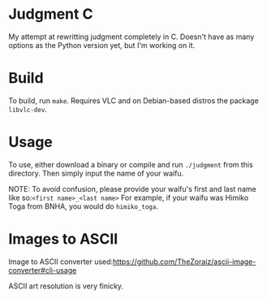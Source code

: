 # Judgment C
My attempt at rewritting judgment completely in C. Doesn't have as many options as the Python version yet, but I'm working on it.

# Build
To build, run `make`. Requires VLC and on Debian-based distros the package `libvlc-dev`.

# Usage
To use, either download a binary or compile and run `./judgment` from this directory. Then simply input the name of your waifu. 

NOTE: To avoid confusion, please provide your waifu's first and last name like so:`<first name>_<last name>`
For example, if your waifu was Himiko Toga from BNHA, you would do `himiko_toga`.








# Images to ASCII
Image to ASCII converter used:https://github.com/TheZoraiz/ascii-image-converter#cli-usage


ASCII art resolution is very finicky.
